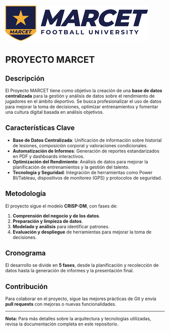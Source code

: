 ![marcet](assets/images/marcet.png)

# PROYECTO MARCET

## Descripción
El Proyecto MARCET tiene como objetivo la creación de una **base de datos centralizada** para la gestión y análisis de datos sobre el rendimiento de jugadores en el ámbito deportivo. Se busca profesionalizar el uso de datos para mejorar la toma de decisiones, optimizar entrenamientos y fomentar una cultura digital basada en análisis objetivos.

## Características Clave
- **Base de Datos Centralizada**: Unificación de información sobre historial de lesiones, composición corporal y valoraciones condicionales.
- **Automatización de Informes**: Generación de reportes estandarizados en PDF y dashboards interactivos.
- **Optimización del Rendimiento**: Análisis de datos para mejorar la planificación de entrenamientos y la gestión del talento.
- **Tecnología y Seguridad**: Integración de herramientas como Power BI/Tableau, dispositivos de monitoreo (GPS) y protocolos de seguridad.

## Metodología
El proyecto sigue el modelo **CRISP-DM**, con fases de:
1. **Comprensión del negocio y de los datos**.
2. **Preparación y limpieza de datos**.
3. **Modelado y análisis** para identificar patrones.
4. **Evaluación y despliegue** de herramientas para mejorar la toma de decisiones.

## Cronograma
El desarrollo se divide en **5 fases**, desde la planificación y recolección de datos hasta la generación de informes y la presentación final.

## Contribución
Para colaborar en el proyecto, sigue las mejores prácticas de Git y envía **pull requests** con mejoras o nuevas funcionalidades.

---
**Nota:** Para más detalles sobre la arquitectura y tecnologías utilizadas, revisa la documentación completa en este repositorio.

